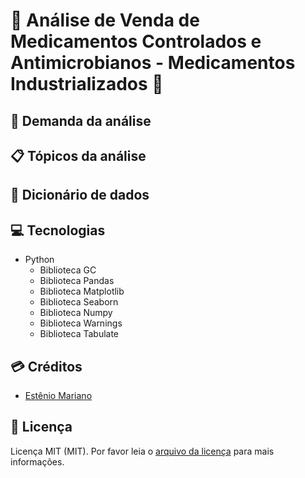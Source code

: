 # 🔎 Análise de Venda de Medicamentos Controlados e Antimicrobianos - Medicamentos Industrializados 💊

## 📃 Demanda da análise

  
## 📋 Tópicos da análise


## 📓 Dicionário de dados


## 💻 Tecnologias

- Python
    - Biblioteca GC
    - Biblioteca Pandas
    - Biblioteca Matplotlib
    - Biblioteca Seaborn
    - Biblioteca Numpy
    - Biblioteca Warnings
    - Biblioteca Tabulate

## 💳 Créditos

- [Estênio Mariano](https://github.com/emso-exe)

## 🔖 Licença

Licença MIT (MIT). Por favor leia o [arquivo da licença](LICENSE.md) para mais informações.